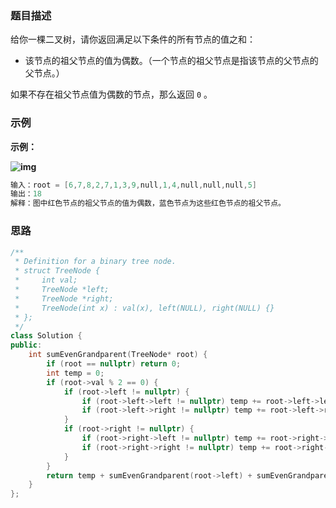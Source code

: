 

### 题目描述

给你一棵二叉树，请你返回满足以下条件的所有节点的值之和：

- 该节点的祖父节点的值为偶数。（一个节点的祖父节点是指该节点的父节点的父节点。）

如果不存在祖父节点值为偶数的节点，那么返回 `0` 。

### 示例

**示例：**

**![img](https://assets.leetcode-cn.com/aliyun-lc-upload/uploads/2020/01/10/1473_ex1.png)**

```C++
输入：root = [6,7,8,2,7,1,3,9,null,1,4,null,null,null,5]
输出：18
解释：图中红色节点的祖父节点的值为偶数，蓝色节点为这些红色节点的祖父节点。
```

### 思路



```C++
/**
 * Definition for a binary tree node.
 * struct TreeNode {
 *     int val;
 *     TreeNode *left;
 *     TreeNode *right;
 *     TreeNode(int x) : val(x), left(NULL), right(NULL) {}
 * };
 */
class Solution {
public:
    int sumEvenGrandparent(TreeNode* root) {
        if (root == nullptr) return 0;
        int temp = 0;
        if (root->val % 2 == 0) {
            if (root->left != nullptr) {
                if (root->left->left != nullptr) temp += root->left->left->val;
                if (root->left->right != nullptr) temp += root->left->right->val;
            }
            if (root->right != nullptr) {
                if (root->right->left != nullptr) temp += root->right->left->val;
                if (root->right->right != nullptr) temp += root->right->right->val;
            }
        }
        return temp + sumEvenGrandparent(root->left) + sumEvenGrandparent(root->right);
    }
};
```



